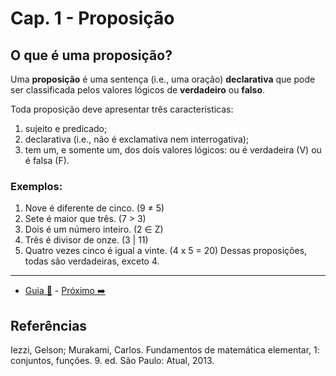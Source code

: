 # Cap. 1 - Proposição

## O que é uma proposição?

Uma **proposição** é uma sentença (i.e., uma oração) **declarativa** que pode ser classificada pelos valores lógicos de **verdadeiro** ou **falso**.

Toda proposição deve apresentar três características:

1. sujeito e predicado;
2. declarativa (i.e., não é exclamativa nem interrogativa);
3. tem um, e somente um, dos dois valores lógicos: ou é verdadeira (V) ou é
   falsa (F).

### Exemplos:

1. Nove é diferente de cinco. (9 ≠ 5)
2. Sete é maior que três. (7 > 3)
3. Dois é um número inteiro. (2 ∈ Z)
4. Três é divisor de onze. (3 | 11)
5. Quatro vezes cinco é igual a vinte. (4 x 5 = 20)
   Dessas proposições, todas são verdadeiras, exceto 4.

---

- [Guia 📝](../guia-de-matematica.md) - [Próximo ➡️](2-negacao.md)

## Referências

Iezzi, Gelson; Murakami, Carlos. Fundamentos de matemática elementar, 1: conjuntos, funções. 9. ed. São Paulo: Atual, 2013.
